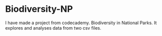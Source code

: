 # Biodiversity-NP
I have made a project from codecademy. Biodiversity in National Parks. It explores and analyses data from two csv files.
